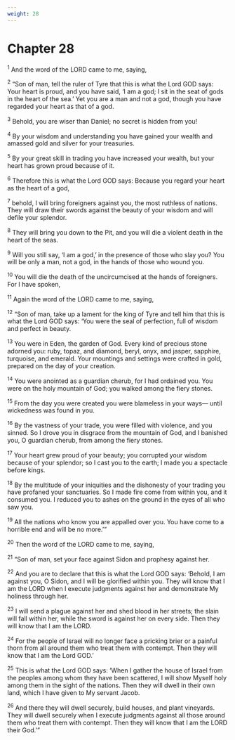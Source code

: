 ```yaml
---
weight: 28
---
```


# Chapter 28

<sup>1</sup> And the word of the LORD came to me, saying, 

<sup>2</sup> “Son of man, tell the ruler of Tyre that this is what the Lord GOD says: Your heart is proud, and you have said, ‘I am a god; I sit in the seat of gods in the heart of the sea.’ Yet you are a man and not a god, though you have regarded your heart as that of a god. 

<sup>3</sup> Behold, you are wiser than Daniel; no secret is hidden from you! 

<sup>4</sup> By your wisdom and understanding you have gained your wealth and amassed gold and silver for your treasuries. 

<sup>5</sup> By your great skill in trading you have increased your wealth, but your heart has grown proud because of it. 

<sup>6</sup> Therefore this is what the Lord GOD says: Because you regard your heart as the heart of a god, 

<sup>7</sup> behold, I will bring foreigners against you, the most ruthless of nations. They will draw their swords against the beauty of your wisdom and will defile your splendor. 

<sup>8</sup> They will bring you down to the Pit, and you will die a violent death in the heart of the seas. 

<sup>9</sup> Will you still say, ‘I am a god,’ in the presence of those who slay you? You will be only a man, not a god, in the hands of those who wound you. 

<sup>10</sup> You will die the death of the uncircumcised at the hands of foreigners. For I have spoken, 

<sup>11</sup> Again the word of the LORD came to me, saying, 

<sup>12</sup> “Son of man, take up a lament for the king of Tyre and tell him that this is what the Lord GOD says: ‘You were the seal of perfection, full of wisdom and perfect in beauty. 

<sup>13</sup> You were in Eden, the garden of God. Every kind of precious stone adorned you: ruby, topaz, and diamond, beryl, onyx, and jasper, sapphire, turquoise, and emerald. Your mountings and settings were crafted in gold, prepared on the day of your creation. 

<sup>14</sup> You were anointed as a guardian cherub, for I had ordained you. You were on the holy mountain of God; you walked among the fiery stones. 

<sup>15</sup> From the day you were created you were blameless in your ways— until wickedness was found in you. 

<sup>16</sup> By the vastness of your trade, you were filled with violence, and you sinned. So I drove you in disgrace from the mountain of God, and I banished you, O guardian cherub, from among the fiery stones. 

<sup>17</sup> Your heart grew proud of your beauty; you corrupted your wisdom because of your splendor; so I cast you to the earth; I made you a spectacle before kings. 

<sup>18</sup> By the multitude of your iniquities and the dishonesty of your trading you have profaned your sanctuaries. So I made fire come from within you, and it consumed you. I reduced you to ashes on the ground in the eyes of all who saw you. 

<sup>19</sup> All the nations who know you are appalled over you. You have come to a horrible end and will be no more.’” 

<sup>20</sup> Then the word of the LORD came to me, saying, 

<sup>21</sup> “Son of man, set your face against Sidon and prophesy against her. 

<sup>22</sup> And you are to declare that this is what the Lord GOD says: ‘Behold, I am against you, O Sidon, and I will be glorified within you. They will know that I am the LORD when I execute judgments against her and demonstrate My holiness through her. 

<sup>23</sup> I will send a plague against her and shed blood in her streets; the slain will fall within her, while the sword is against her on every side. Then they will know that I am the LORD. 

<sup>24</sup> For the people of Israel will no longer face a pricking brier or a painful thorn from all around them who treat them with contempt. Then they will know that I am the Lord GOD.’ 

<sup>25</sup> This is what the Lord GOD says: ‘When I gather the house of Israel from the peoples among whom they have been scattered, I will show Myself holy among them in the sight of the nations. Then they will dwell in their own land, which I have given to My servant Jacob. 

<sup>26</sup> And there they will dwell securely, build houses, and plant vineyards. They will dwell securely when I execute judgments against all those around them who treat them with contempt. Then they will know that I am the LORD their God.’” 


